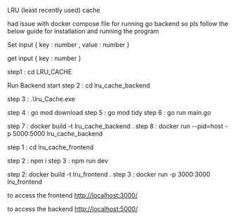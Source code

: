 LRU (least recently used) cache

had issue with docker compose file for running go backend so pls follow the below guide for installation and running the program

Set input {
    key : number ,
    value : number
}

get input {
    key : number
}

step1 : cd LRU_CACHE

Run Backend start
step 2 : cd lru_cache_backend

<!-- run Build exe -->
step 3 : .\lru_Cache.exe
<!-- end exe -->

<!-- run in local server -->
step 4 : go mod download
step 5 : go mod tidy
step 6 : go run main.go
<!-- run in local server -->

<!-- Run in docker -->
step 7 : docker build -t lru_cache_backend .
step 8 :  docker run --pid=host -p 5000:5000 lru_cache_backend

<!-- Run Backend End-->

<!-- ---------------------------------------------- -->

<!-- Run Frontend -->

step 1 : cd lru_cache_frontend

<!-- First way in dev env -->
step 2 : npm i
step 3 : npm run dev
<!--  -->

<!-- secound way using docker -->
step 2: docker build -t lru_frontend .
step 3 : docker run -p 3000:3000 lru_frontend
<!--  -->

to access the frontend
<http://localhost:3000/>

to access the backend
<http://localhost:5000/>
